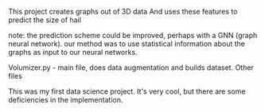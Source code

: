 This project creates graphs out of 3D data 
And uses these features to predict
the size of hail

note: the prediction scheme could be improved, perhaps with a GNN (graph neural network). 
our method was to use statistical information about the graphs as input 
to our neural networks.

Volumizer.py - main file, does data augmentation and builds dataset. 
Other files 

This was my first data science project. It's very cool, but there are some deficiencies 
in the implementation.
